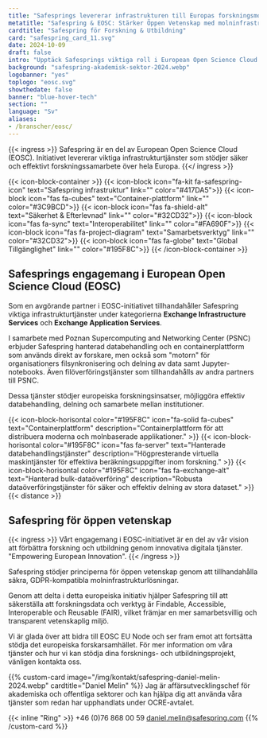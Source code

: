 ```yaml
---
title: "Safesprings levererar infrastrukturen till Europas forskningsmoln"
metatitle: "Safespring & EOSC: Stärker Öppen Vetenskap med molninfrastrukturlösningar"
cardtitle: "Safespring för Forskning & Utbildning"
card: "safespring_card_11.svg"
date: 2024-10-09
draft: false
intro: "Upptäck Safesprings viktiga roll i European Open Science Cloud initiativet, som tillhandahåller managerad databehandling, containrar, datatransfer och filsynkroniseringstjänster för att stödja öppen vetenskap och forskningssamarbete över hela Europa."
background: "safespring-akademisk-sektor-2024.webp"
logobanner: "yes"
toplogo: "eosc.svg"
showthedate: false
banner: "blue-hover-tech"
section: ""
language: "Sv"
aliases:
- /branscher/eosc/
---
```


{{< ingress >}}
Safespring är en del av European Open Science Cloud (EOSC). Initiativet levererar viktiga infrastrukturtjänster som stödjer säker och effektivt forskningssamarbete över hela Europa.
{{</ ingress >}}

{{< icon-block-container >}}
{{< icon-block icon="fa-kit fa-safespring-icon" text="Safespring infrastruktur" link="" color="#417DA5">}}
{{< icon-block icon="fas fa-cubes" text="Container-plattform" link="" color="#3C9BCD">}}
{{< icon-block icon="fas fa-shield-alt" text="Säkerhet & Efterlevnad" link="" color="#32CD32">}}
{{< icon-block icon="fas fa-sync" text="Interoperabilitet" link="" color="#FA690F">}}
{{< icon-block icon="fas fa-project-diagram" text="Samarbetsverktyg" link="" color="#32CD32">}}
{{< icon-block icon="fas fa-globe" text="Global Tillgänglighet" link="" color="#195F8C">}}
{{< /icon-block-container >}}

## Safesprings engagemang i European Open Science Cloud (EOSC)

Som en avgörande partner i EOSC-initiativet tillhandahåller Safespring viktiga infrastrukturtjänster under kategorierna **Exchange Infrastructure Services** och **Exchange Application Services**.

I samarbete med Poznan Supercomputing and Networking Center (PSNC) erbjuder Safespring hanterad databehandling och en containerplattform som används direkt av forskare, men också som "motorn" för organisationers filsynkronisering och delning av data samt Jupyter-notebooks. Även filöverföringstjänster som tillhandahålls av andra partners till PSNC.

Dessa tjänster stödjer europeiska forskningsinsatser, möjliggöra effektiv databehandling, delning och samarbete mellan institutioner.

{{< icon-block-horisontal color="#195F8C" icon="fa-solid fa-cubes" text="Containerplattform" description="Containerplattform för att distribuera moderna och molnbaserade applikationer." >}}
{{< icon-block-horisontal color="#195F8C" icon="fas fa-server" text="Hanterade databehandlingstjänster" description="Högpresterande virtuella maskintjänster för effektiva beräkningsuppgifter inom forskning." >}}
{{< icon-block-horisontal color="#195F8C" icon="fas fa-exchange-alt" text="Hanterad bulk-dataöverföring" description="Robusta dataöverföringstjänster för säker och effektiv delning av stora dataset." >}}
{{< distance >}}

## Safespring för öppen vetenskap

{{< ingress >}}
Vårt engagemang i EOSC-initiativet är en del av vår vision att förbättra forskning och utbildning genom innovativa digitala tjänster. "Empowering European Innovation".
{{< /ingress >}}

Safespring stödjer principerna för öppen vetenskap genom att tillhandahålla säkra, GDPR-kompatibla molninfrastrukturlösningar.

Genom att delta i detta europeiska initiativ hjälper Safespring till att säkerställa att forskningsdata och verktyg är Findable, Accessible, Interoperable och Reusable (FAIR), vilket främjar en mer samarbetsvillig och transparent vetenskaplig miljö.

Vi är glada över att bidra till EOSC EU Node och ser fram emot att fortsätta stödja det europeiska forskarsamhället. För mer information om våra tjänster och hur vi kan stödja dina forsknings- och utbildningsprojekt, vänligen kontakta oss.

{{% custom-card image="/img/kontakt/safespring-daniel-melin-2024.webp" cardtitle="Daniel Melin" %}}
Jag är affärsutvecklingschef för akademiska och offentliga sektorer och kan hjälpa dig att använda våra tjänster som redan har upphandlats under OCRE-avtalet.

{{< inline "Ring" >}} +46 (0)76 868 00 59
[daniel.melin@safespring.com](mailto:daniel.melin@safespring.com)
{{% /custom-card %}}
